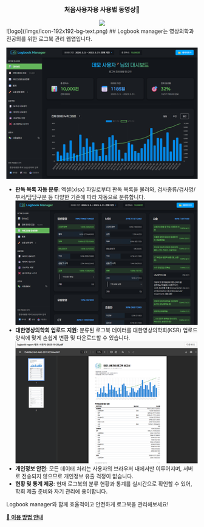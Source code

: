 <div align="center">  
  <h3>처음사용자용 사용법 동영상🎥</h3>  
  <a href="https://img.youtube.com/vi/rjWRIovmG34/0.jpg">
    <img src="https://www.youtube.com/watch?v=rjWRIovmG34" width="500">
  </a>  
</div>
![logo](/imgs/icon-192x192-bg-text.png)
## Logbook manager는 영상의학과 전공의를 위한 로그북 관리 웹앱입니다.

![대시보드](/imgs/screenshot-dashboard.png)
- **판독 목록 자동 분류**: 엑셀(xlsx) 파일로부터 판독 목록을 불러와, 검사종류/검사명/부서/담당구분 등 다양한 기준에 따라 자동으로 분류합니다.
![categories](/imgs/screenshot-categories.png)
- **대한영상의학회 업로드 지원**: 분류된 로그북 데이터를 대한영상의학회(KSR) 업로드 양식에 맞게 손쉽게 변환 및 다운로드할 수 있습니다.
![report](/imgs/screenshot-report.png)
- **개인정보 안전**: 모든 데이터 처리는 사용자의 브라우저 내에서만 이루어지며, 서버로 전송되지 않으므로 개인정보 유출 걱정이 없습니다.
- **현황 및 통계 제공**: 현재 로그북의 분류 현황과 통계를 실시간으로 확인할 수 있어, 학회 제출 준비와 자기 관리에 용이합니다.

Logbook manager와 함께 효율적이고 안전하게 로그북을 관리해보세요!

[**📝 이용 방법 안내**](/docs/처음사용부터_로그북사이트_업로드까지.md)